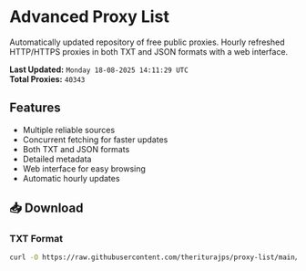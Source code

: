 # Advanced Proxy List

Automatically updated repository of free public proxies. Hourly refreshed HTTP/HTTPS proxies in both TXT and JSON formats with a web interface.

**Last Updated:** `Monday 18-08-2025 14:11:29 UTC`  
**Total Proxies:** `40343`

## Features
- Multiple reliable sources
- Concurrent fetching for faster updates
- Both TXT and JSON formats
- Detailed metadata
- Web interface for easy browsing
- Automatic hourly updates

## 📥 Download

### TXT Format
```bash
curl -O https://raw.githubusercontent.com/theriturajps/proxy-list/main/proxies.txt